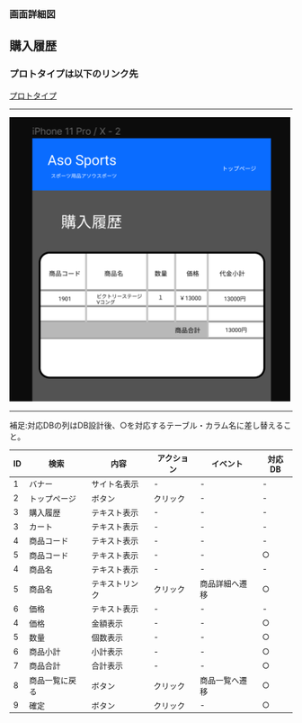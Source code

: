 ### 画面詳細図
## 購入履歴
### プロトタイプは以下のリンク先
[プロトタイプ](https://www.figma.com/file/36DPETfL3dwzP5NjNW1WZQ/Untitled?node-id=0%3A1)
*****
<img src="img/cart.png" width="500">

*****

補足:対応DBの列はDB設計後、○を対応するテーブル・カラム名に差し替えること。
 

| ID | 検索 | 内容 | アクション | イベント | 対応DB |
|----|-----|-----|---------|--------|-------|
|1|バナー|サイト名表示|-|-|-|
|2|トップページ|ボタン|クリック|-|-|
|3|購入履歴|テキスト表示|-|-|-|
|3|カート|テキスト表示|-|-|-|
|4|商品コード|テキスト表示|-|-|-|
|5|商品コード|テキスト表示|-|-|○|
|4|商品名|テキスト表示|-|-|-|
|5|商品名|テキストリンク|クリック|商品詳細へ遷移|○|
|6|価格|テキスト表示|-|-|-|
|4|価格|金額表示|-|-|○|
|5|数量|個数表示|-|-|○|
|6|商品小計|小計表示|-|-|○|
|7|商品合計|合計表示|-|-|○|
|8|商品一覧に戻る|ボタン|クリック|商品一覧へ遷移|○|
|9|確定|ボタン|クリック|-|○|
